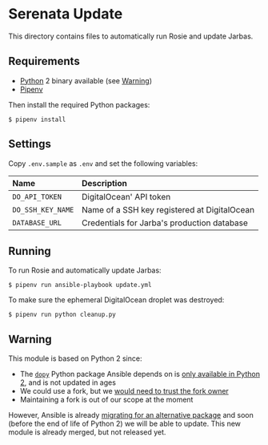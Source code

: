 # Serenata Update

This directory contains files to automatically run Rosie and update Jarbas.

## Requirements

* [Python](https://python.org) 2 binary available (see [Warning](#warning))
* [Pipenv](https://pipenv.readthedocs.io/)

Then install the required Python packages:

```console
$ pipenv install
```

## Settings

Copy `.env.sample` as `.env` and set the following variables:

| Name | Description |
|:-----|:------------|
| `DO_API_TOKEN` | DigitalOcean' API token |
| `DO_SSH_KEY_NAME` | Name of a SSH key registered at DigitalOcean |
| `DATABASE_URL`| Credentials for Jarba's production database |

## Running

To run Rosie and automatically update Jarbas:

```console
$ pipenv run ansible-playbook update.yml
```

To make sure the ephemeral DigitalOcean droplet was destroyed:

```console
$ pipenv run python cleanup.py
```

## Warning

This module is based on Python 2 since:

* The [`dopy`](https://pypi.org/project/dopy/) Python package Ansible depends on is
  [only available in Python 2](https://github.com/Wiredcraft/dopy/issues/61), and is not updated in ages
* We could use a fork, but we
  [would need to trust the fork owner](https://github.com/okfn-brasil/serenata-de-amor/pull/449#discussion_r253397600)
* Maintaining a fork is out of our scope at the moment

However, Ansible is already
[migrating for an alternative package](https://github.com/ansible/ansible/pull/33984)
and soon (before the end of life of Python 2) we will be able to update. This new module is already merged, but not released yet.
